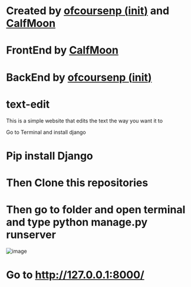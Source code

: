 # Created by <a href="https://github.com/ofcoursenp">ofcoursenp (__init__)</a> and <a href="https://github.com/calfmoon">CalfMoon</a>

# FrontEnd by <a href="https://github.com/calfmoon">CalfMoon</a>
# BackEnd by <a href="https://github.com/ofcoursenp">ofcoursenp (__init__)</a>

# text-edit
This is a simple website that edits the text the way you want it to 


Go to Terminal and install django

# Pip install Django

# Then Clone this repositories


# Then go to folder and open terminal and type python manage.py runserver

![image](https://user-images.githubusercontent.com/89521099/201459078-4c7a87d6-55c6-4d4e-a5b6-f5048045ef95.png)

# Go to http://127.0.0.1:8000/

